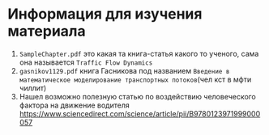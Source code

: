# Информация для изучения материала

1. ```SampleChapter.pdf``` это какая та книга-статья какого то ученого, сама она называется ```Traffic Flow Dynamics```
2. ```gasnikov1129.pdf``` книга Гасникова под названием ```Введение в математическое моделирование транспортных потоков```(чел кст в мфти чиллит)
3. Нашел возможно полезную статью по воздействию человеческого фактора на движение водителя https://www.sciencedirect.com/science/article/pii/B9780123971999000057
